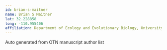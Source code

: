 ```yaml
---
id: brian-s-maitner
name: Brian S Maitner
lat: 32.228858
long: -110.955406
affiliation: Department of Ecology and Evolutionary Biology, University of Arizona, Tucson, Arizona, USA
---
```


Auto generated from OTN manuscript author list
